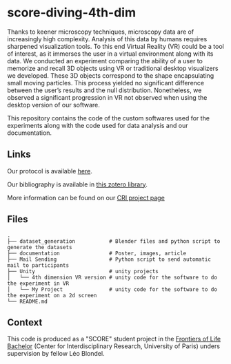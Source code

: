 # score-diving-4th-dim

Thanks to keener microscopy techniques, microscopy data are of increasingly high complexity. Analysis of this data by humans requires sharpened visualization tools. To this end Virtual Reality (VR) could be a tool of interest, as it immerses the user in a virtual environment along with its data. We conducted an experiment comparing the ability of a user to memorize and recall 3D objects using VR or traditional desktop visualizers we developed. These 3D objects correspond to the shape encapsulating small moving particles. This process yielded no significant difference between the user’s results and the null distribution. Nonetheless, we observed a significant progression in VR not observed when using the desktop version of our software.

This repository contains the code of the custom softwares used for the experiments along with the code used for data analysis and our documentation.

## Links

Our protocol is available [here](https://docs.google.com/document/d/1nIPCcI1o5f8sB7eeenndRpnXQNSKvKGWUfrj1_Wj8oY/edit?usp=sharing).

Our bibliography is available in [this zotero library](https://www.zotero.org/groups/4625494/score-4d-microscopy/library).

More information can be found on our [CRI project page](https://projects.cri-paris.org/projects/rRiHhgY3/summary)

## Files

```
.
├── dataset_generation           # Blender files and python script to generate the datasets
├── documentation                # Poster, images, article
├── Mail Sending                 # Python script to send automatic mail to participants
├── Unity                        # unity projects
│   └── 4th dimension VR version # unity code for the software to do the experiment in VR
│   └── My Project               # unity code for the software to do the experiment on a 2d screen
└── README.md
```

## Context

This code is produced as a "SCORE" student project in the [Frontiers of Life Bachelor](https://licence.learningplanetinstitute.org/fr) (Center for Interdisciplinary Research, University of Paris) unders supervision by fellow Léo Blondel.
